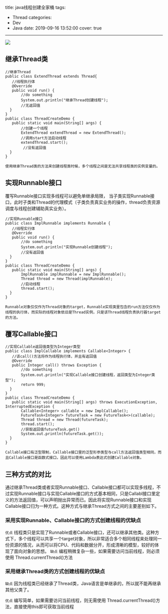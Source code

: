 title: java线程创建全家桶
tags:
  - Thread
categories:
  - Dev
  - Java
date: 2019-09-16 13:52:00
cover: true

---
![](http://q6pznk9ej.bkt.clouddn.com/img%20%281%29.png)
<!-- more -->

## 继承Thread类
```
//继承Thread
public class ExtendThread extends Thread{
   //线程执行体
   @Override
   public void run() {
       //do something
       System.out.println("继承Thread创建线程");
       //无返回值
  }
}
public class ThreadCreateDemo {
   public static void main(String[] args) {
       //创建一个线程
       ExtendThread extendThread = new ExtendThread();
       //调用start方法启动线程
       extendThread.start();
        //没有返回值
  }
}
```
`使用继承Thread类的方法来创建线程类时候，多个线程之间是无法共享线程类的实例变量的。`

## 实现Runnable接口

覆写Runnable接口实现多线程可以避免单继承局限， 当子类实现Runnable接口，此时子类和Thread的代理模式（子类负责真实业务的操作，thread负责资源调度与线程创建辅助真实业务）。
```
//实现Runnable接口
public class ImplRunnable implements Runnable {
   //线程实行体
   @Override
   public void run() {
       //do something
       System.out.println("实现Runnable创建线程");
       //没有返回值
  }
}
public class ThreadCreateDemo {
   public static void main(String[] args) {
       ImplRunnable implRunnable = new ImplRunnable();
       Thread thread = new Thread(implRunnable);
       //启动线程
       thread.start();
  }
}
```
`Runnable对象仅仅作为Thread对象的target，Runnable实现类里包含的run方法仅仅作为线程的执行体，而实际的线程对象依旧是Thread实例，只是该Thread线程负责执行器target的方法。`

## 覆写Callable接口
```
//实现Callable返回值类型为Integer类型
public class ImplCallable implements Callable<Integer> {
   //该call()方法将作为线程执行体，并且有返回值
   @Override
   public Integer call() throws Exception {
       //do something
       System.out.println("实现Callable接口创建线程，返回类型为Integer类型");
       return 999;
  }
}
public class ThreadCreateDemo {
   public static void main(String[] args) throws ExecutionException, InterruptedException {
       Callable<Integer> callable = new ImplCallable();
       FutureTask<Integer> futureTask = new FutureTask<>(callable);
       Thread thread = new Thread(futureTask);
       thread.start();
       //获取返回值futureTask.get()
       System.out.println(futureTask.get());
  }
}
```
`Callable接口有泛型限制，Callable接口里的泛型形参类型与call方法返回值类型相同，而且Callable接口是函数式接口，因此可以使用Lambda表达式创建Callable对象。`

## 三种方式的对比

通过继承Thread类或者实现Runnable接口、Callable接口都可以实现多线程，不过实现Runnable接口与实现Callable接口的方式基本相同，只是Callabl接口里定义的方法返回值，可以声明抛出异常而已。因此将实现Runnable接口和实现Callable接口归为一种方式。这种方式与继承Thread方式之间的主要差别如下。

### 采用实现Runnable、Callable接口的方式创建线程的优缺点

`优点`
线程类只是实现了Runnable或者Callable接口，还可以继承其他类。这种方式下，多个线程可以共享一个target对象，所以非常适合多个相同线程来处理同一份资源的情况，从而可以将CPU、代码和数据分开，形成清晰的模型，较好的体现了面向对象的思想。
`缺点`
编程稍微复杂一些，如果需要访问当前线程，则必须使用
Thread.currentThread()方法

### 采用继承Thread类的方式创建线程的优缺点

`缺点`
因为线程类已经继承了Thread类，Java语言是单继承的，所以就不能再继承其他父类了。

`优点`
编写简单，如果需要访问当前线程，则无需使用
Thread.currentThread()方法，直接使用this即可获取当前线程